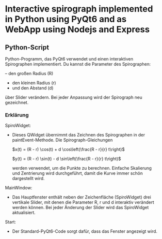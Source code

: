 # Interactive spirograph implemented in Python using PyQt6 and as WebApp using Nodejs and Express

## Python-Script
Python-Programm, das PyQt6 verwendet und einen interaktiven Spirographen implementiert. Du kannst die Parameter des Spirographen:

– den großen Radius (R)
- den kleinen Radius (r)
- und den Abstand (d)

über Slider verändern. Bei jeder Anpassung wird der Spirograph neu gezeichnet.

### Erklärung
SpiroWidget:
-   Dieses QWidget übernimmt das Zeichnen des Spirographen in der paintEvent-Methode. Die Spirograph-Gleichungen
  
    $x(t) = (R - r) \cos(t) + d \cos\left(\frac{R - r}{r} t\right)$

    $y(t) = (R - r) \sin(t) - d \sin\left(\frac{R - r}{r} t\right)$

    werden verwendet, um die Punkte zu berechnen. Einfache Skalierung und Zentrierung wird durchgeführt, damit die Kurve immer schön dargestellt wird.

MainWindow:
-   Das Hauptfenster enthält neben der Zeichenfläche (SpiroWidget) drei vertikale Slider, mit denen die Parameter R, r und d interaktiv verändert werden können. Bei jeder Änderung der Slider wird das SpiroWidget aktualisiert.

Start:
-   Der Standard-PyQt6-Code sorgt dafür, dass das Fenster angezeigt wird.
